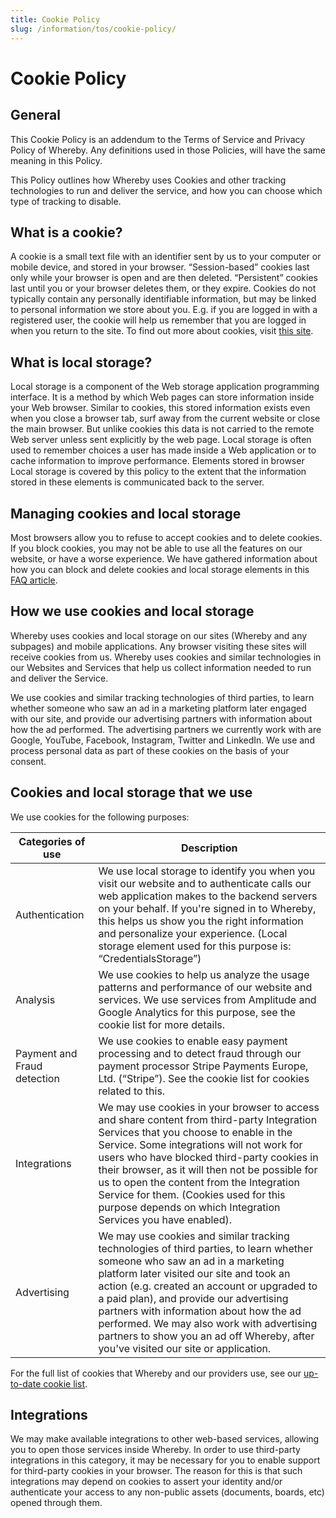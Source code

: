 ```yaml
---
title: Cookie Policy
slug: /information/tos/cookie-policy/
---
```

# Cookie Policy

## General

This Cookie Policy is an addendum to the Terms of Service and Privacy
Policy of Whereby. Any definitions used in those Policies, will have
the same meaning in this Policy.

This Policy outlines how Whereby uses Cookies and other tracking
technologies to run and deliver the service, and how you can choose
which type of tracking to disable.

## What is a cookie?

A cookie is a small text file with an identifier sent by us to your
computer or mobile device, and stored in your browser. “Session-based”
cookies last only while your browser is open and are then
deleted. “Persistent” cookies last until you or your browser deletes
them, or they expire. Cookies do not typically contain any personally
identifiable information, but may be linked to personal information we
store about you. E.g. if you are logged in with a registered user, the
cookie will help us remember that you are logged in when you return to
the site. To find out more about cookies, visit [this
site](http://www.allaboutcookies.org/).

## What is local storage?

Local storage is a component of the Web storage application
programming interface. It is a method by which Web pages can store
information inside your Web browser. Similar to cookies, this stored
information exists even when you close a browser tab, surf away from
the current website or close the main browser. But unlike cookies this
data is not carried to the remote Web server unless sent explicitly by
the web page. Local storage is often used to remember choices a user
has made inside a Web application or to cache information to improve
performance. Elements stored in browser Local storage is covered by
this policy to the extent that the information stored in these
elements is communicated back to the server.

## Managing cookies and local storage

Most browsers allow you to refuse to accept cookies and to delete
cookies. If you block cookies, you may not be able to use all the
features on our website, or have a worse experience. We have gathered
information about how you can block and delete cookies and local
storage elements in this
[FAQ article](https://whereby.helpscoutdocs.com/article/527-policies).

## How we use cookies and local storage

Whereby uses cookies and local storage on our sites (Whereby and
any subpages) and mobile applications. Any browser visiting these
sites will receive cookies from us. Whereby uses cookies and similar
technologies in our Websites and Services that help us collect
information needed to run and deliver the Service.

We use cookies and similar tracking technologies of third parties, to learn whether someone who saw an ad in a marketing platform later engaged with our site, and provide our advertising partners with information about how the ad performed. The advertising partners we currently work with are Google, YouTube, Facebook, Instagram, Twitter and LinkedIn. We use and process personal data as part of these cookies on the basis of your consent.

## Cookies and local storage that we use

We use cookies for the following purposes:

| Categories of use           | Description |
| --------------------------- | ----------- |
| Authentication              | We use local storage to identify you when you visit our website and to authenticate calls our web application makes to the backend servers on your behalf. If you're signed in to Whereby, this helps us show you the right information and personalize your experience. (Local storage element used for this purpose is: “CredentialsStorage”) |
| Analysis                    | We use cookies to help us analyze the usage patterns and performance of our website and services. We use services from Amplitude and Google Analytics for this purpose, see the cookie list for more details. |
| Payment and Fraud detection | We use cookies to enable easy payment processing and to detect fraud through our payment processor Stripe Payments Europe, Ltd. (“Stripe”). See the cookie list for cookies related to this. |
| Integrations                | We may use cookies in your browser to access and share content from third-party Integration Services that you choose to enable in the Service. Some integrations will not work for users who have blocked third-party cookies in their browser, as it will then not be possible for us to open the content from the Integration Service for them. (Cookies used for this purpose depends on which Integration Services you have enabled). |
| Advertising                 | We may use cookies and similar tracking technologies of third parties, to learn whether someone who saw an ad in a marketing platform later visited our site and took an action (e.g. created an account or upgraded to a paid plan), and provide our advertising partners with information about how the ad performed. We may also work with advertising partners to show you an ad off Whereby, after you've visited our site or application. |

For the full list of cookies that Whereby and our providers use, see
our [up-to-date cookie list](https://whereby.helpscoutdocs.com/article/527-policies#cookies).

## Integrations

We may make available integrations to other web-based services,
allowing you to open those services inside Whereby. In order to use
third-party integrations in this category, it may be necessary for you
to enable support for third-party cookies in your browser. The reason
for this is that such integrations may depend on cookies to assert
your identity and/or authenticate your access to any non-public assets
(documents, boards, etc) opened through them.
